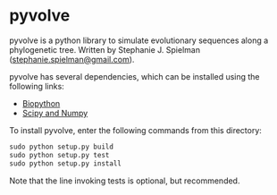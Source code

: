 pyvolve
============

pyvolve is a python library to simulate evolutionary sequences along a phylogenetic tree.
Written by Stephanie J. Spielman (stephanie.spielman@gmail.com).

pyvolve has several dependencies, which can be installed using the following links:
* [Biopython](http://biopython.org/wiki/Download)
* [Scipy and Numpy](http://www.scipy.org/scipylib/download.html)


To install pyvolve, enter the following commands from this directory:

```python
sudo python setup.py build
sudo python setup.py test  
sudo python setup.py install
```
Note that the line invoking tests is optional, but recommended. 


